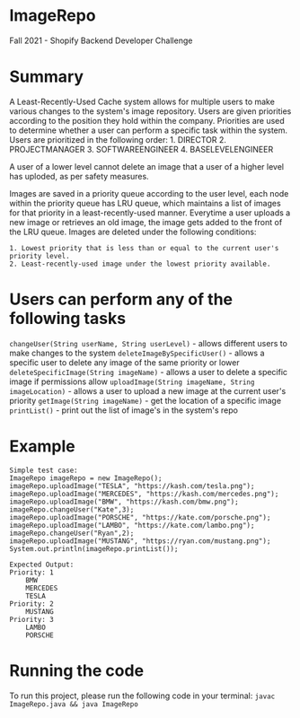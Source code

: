 # ImageRepo
Fall 2021 - Shopify Backend Developer Challenge

# Summary
A Least-Recently-Used Cache system allows for multiple users to make various changes to the system's image repository. Users are given priorities according to the position they hold within the company. Priorities are used to determine whether a user can perform a specific task within the system. Users are prioritized in the following order:
    1. DIRECTOR
    2. PROJECTMANAGER
    3. SOFTWAREENGINEER
    4. BASELEVELENGINEER

A user of a lower level cannot delete an image that a user of a higher level has uploded, as per safety measures.

Images are saved in a priority queue according to the user level, each node within the priority queue has LRU queue, which maintains a list of images for that priority in a least-recently-used manner. Everytime a user uploads a new image or retrieves an old image, the image gets added to the front of the LRU queue. Images are deleted under the following conditions:

    1. Lowest priority that is less than or equal to the current user's priority level.
    2. Least-recently-used image under the lowest priority available.

# Users can perform any of the following tasks

`changeUser(String userName, String userLevel)` - allows different users to make changes to the system
`deleteImageBySpecificUser()` - allows a specific user to delete any image of the same priority or lower
`deleteSpecificImage(String imageName)` - allows a user to delete a specific image if permissions allow
`uploadImage(String imageName, String imageLocation)` - allows a user to upload a new image at the current user's priority
`getImage(String imageName)` - get the location of a specific image
`printList()` - print out the list of image's in the system's repo

# Example
    Simple test case:
    ImageRepo imageRepo = new ImageRepo();
    imageRepo.uploadImage("TESLA", "https://kash.com/tesla.png");
    imageRepo.uploadImage("MERCEDES", "https://kash.com/mercedes.png");
    imageRepo.uploadImage("BMW", "https://kash.com/bmw.png");
    imageRepo.changeUser("Kate",3);
    imageRepo.uploadImage("PORSCHE", "https://kate.com/porsche.png");
    imageRepo.uploadImage("LAMBO", "https://kate.com/lambo.png");
    imageRepo.changeUser("Ryan",2);
    imageRepo.uploadImage("MUSTANG", "https://ryan.com/mustang.png");
    System.out.println(imageRepo.printList());

    Expected Output:
    Priority: 1
        BMW
        MERCEDES
        TESLA
    Priority: 2
        MUSTANG
    Priority: 3
        LAMBO
        PORSCHE

# Running the code 
To run this project, please run the following code in your terminal:
    `javac ImageRepo.java && java ImageRepo`